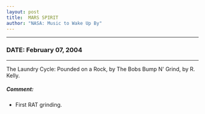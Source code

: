 ```yaml
---
layout: post
title:  MARS SPIRIT
author: "NASA: Music to Wake Up By"
---
```


----
### DATE: February 07, 2004
----
The Laundry Cycle: Pounded on a Rock, by The Bobs
Bump N' Grind, by R. Kelly.

##### Comment:
* First RAT grinding.

